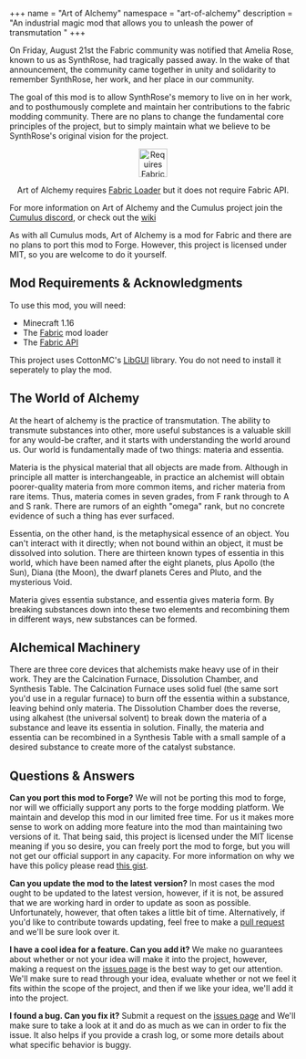 +++
name = "Art of Alchemy"
namespace = "art-of-alchemy"
description = "An industrial magic mod that allows you to unleash the power of transmutation "
+++

On Friday, August 21st the Fabric community was notified that Amelia Rose, known to us as SynthRose, had tragically passed away. In the wake of that announcement, the community came together in unity and solidarity to remember SynthRose, her work, and her place in our community.

The goal of this mod is to allow SynthRose's memory to live on in her work, and to posthumously complete and maintain her contributions to the fabric modding community. There are no plans to change the fundamental core principles of the project, but to simply maintain what we believe to be SynthRose's original vision for the project.

<p align="center">
	<a href="https://www.curseforge.com/minecraft/mc-mods/fabric-api"><img title="Requires Fabric API" height="50" src="https://i.imgur.com/Ol1Tcf8.png"></a>
</p>

<p align="center">Art of Alchemy requires <a href="https://fabricmc.net/use/">Fabric Loader</a> but it does not require Fabric API.</p>

For more information on Art of Alchemy and the Cumulus project join the [Cumulus discord](https://discord.gg/gHMN9mj), or check out the [wiki](https://github.com/Cumulus-Mods/Art-of-Alchemy/wiki)

As with all Cumulus mods, Art of Alchemy is a mod for Fabric and there are no plans to port this mod to Forge. However, this project is licensed under MIT, so you are welcome to do it yourself.

## Mod Requirements & Acknowledgments
To use this mod, you will need:

* Minecraft 1.16
* The [Fabric](https://fabricmc.net/) mod loader
* The [Fabric API](https://www.curseforge.com/minecraft/mc-mods/fabric-api)

This project uses CottonMC's [LibGUI](https://www.curseforge.com/minecraft/mc-mods/libgui) library. You do not need to install it seperately to play the mod.

## The World of Alchemy
At the heart of alchemy is the practice of transmutation. The ability to transmute substances into other, more useful substances is a valuable skill for any would-be crafter, and it starts with understanding the world around us. Our world is fundamentally made of two things: materia and essentia.

Materia is the physical material that all objects are made from. Although in principle all matter is interchangeable, in practice an alchemist will obtain poorer-quality materia from more common items, and richer materia from rare items. Thus, materia comes in seven grades, from F rank through to A and S rank. There are rumors of an eighth "omega" rank, but no concrete evidence of such a thing has ever surfaced.

Essentia, on the other hand, is the metaphysical essence of an object. You can't interact with it directly; when not bound within an object, it must be dissolved into solution. There are thirteen known types of essentia in this world, which have been named after the eight planets, plus Apollo (the Sun), Diana (the Moon), the dwarf planets Ceres and Pluto, and the mysterious Void.

Materia gives essentia substance, and essentia gives materia form. By breaking substances down into these two elements and recombining them in different ways, new substances can be formed.

## Alchemical Machinery
There are three core devices that alchemists make heavy use of in their work. They are the Calcination Furnace, Dissolution Chamber, and Synthesis Table. The Calcination Furnace uses solid fuel (the same sort you'd use in a regular furnace) to burn off the essentia within a substance, leaving behind only materia. The Dissolution Chamber does the reverse, using alkahest (the universal solvent) to break down the materia of a substance and leave its essentia in solution. Finally, the materia and essentia can be recombined in a Synthesis Table with a small sample of a desired substance to create more of the catalyst substance.

## Questions & Answers

**Can you port this mod to Forge?**
We will not be porting this mod to forge, nor will we officially support any ports to the forge modding platform. We maintain and develop this mod in our limited free time. For us it makes more sense to work on adding more feature into the mod than maintaining two versions of it. That being said, this project is licensed under the MIT license meaning if you so desire, you can freely port the mod to forge, but you will not get our official support in any capacity. For more information on why we have this policy please read [this gist](https://gist.github.com/Vaerian/12b5e8afe1593bf07ea672ed208ac617).

**Can you update the mod to the latest version?**
In most cases the mod ought to be updated to the latest version, however, if it is not, be assured that we are working hard in order to update as soon as possible. Unfortunately, however, that often takes a little bit of time. Alternatively, if you'd like to contribute towards updating, feel free to make a [pull request](https://github.com/Cumulus-Mods/Art-of-Alchemy/pulls) and we'll be sure look over it.

**I have a cool idea for a feature. Can you add it?**
We make no guarantees about whether or not your idea will make it into the project, however, making a request on the [issues page](https://github.com/Cumulus-Mods/Art-of-Alchemy/issues) is the best way to get our attention. We'll make sure to read through your idea, evaluate whether or not we feel it fits within the scope of the project, and then if we like your idea, we'll add it into the project.

**I found a bug. Can you fix it?**
Submit a request on the [issues page](https://github.com/Cumulus-Mods/Art-of-Alchemy/issues) and We'll make sure to take a look at it and do as much as we can in order to fix the issue. It also helps if you provide a crash log, or some more details about what specific behavior is buggy.
